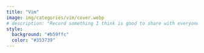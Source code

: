 ```yaml
---
title: "Vim"
image: img/categories/vim/cover.webp
# description: "Record something I think is good to share with everyone, and also for me to review these technologies when I forget it"
style:
  background: "#b59ffc"
  color: "#353739"
---
```

